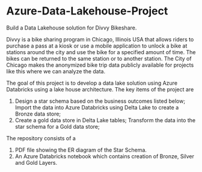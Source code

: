 # Azure-Data-Lakehouse-Project
Build a Data Lakehouse solution for Divvy Bikeshare.

Divvy is a bike sharing program in Chicago, Illinois USA that allows riders to purchase a pass at a kiosk or use a mobile application to unlock a bike at stations around the city and use the bike for a specified amount of time. The bikes can be returned to the same station or to another station. The City of Chicago makes the anonymized bike trip data publicly available for projects like this where we can analyze the data.

The goal of this project is to develop a data lake solution using Azure Databricks using a lake house architecture. The key items of the project are

1. Design a star schema based on the business outcomes listed below;
Import the data into Azure Databricks using Delta Lake to create a Bronze data store;
2. Create a gold data store in Delta Lake tables;
Transform the data into the star schema for a Gold data store;


The repository consists of a 
1. PDF file showing the ER diagram of the Star Schema.
2. An Azure Databricks notebook which contains creation of Bronze, Silver and Gold Layers.
